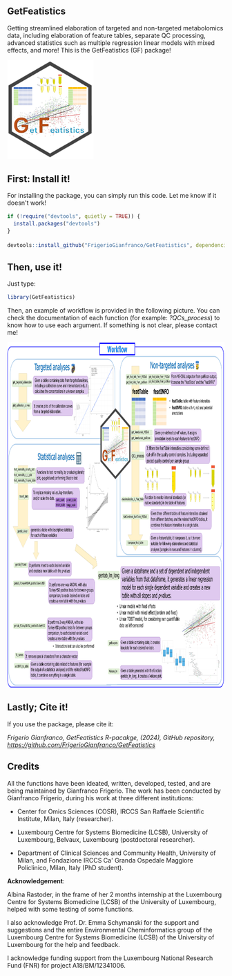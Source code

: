 ## GetFeatistics

Getting streamlined elaboration of targeted and non-targeted metabolomics data, including elaboration of feature tables, separate QC processing, advanced statistics such as multiple regression linear models with mixed effects, and more! This is the GetFeatistics (GF) package!

<img src="images/GetFeatisitcs_logoGF.png" width="200">

## First: Install it!

For installing the package, you can simply run this code. Let me know if it doesn't work!

```r
if (!require("devtools", quietly = TRUE)) {  
  install.packages("devtools")
}

devtools::install_github("FrigerioGianfranco/GetFeatistics", dependencies = TRUE)
```

## Then, use it!

Just type:
```r
library(GetFeatistics)
```

Then, an example of workflow is provided in the following picture. You can check the documentation of each function (for example: _?QCs_process_) to know how to use each argument. If something is not clear, please contact me!

<img src="images/GetFeatisitcs_workflowGF.png" height="800">


## Lastly; Cite it!

If you use the package, please cite it:

_Frigerio Gianfranco, GetFeatistics R-pacakge, (2024), GitHub repository, https://github.com/FrigerioGianfranco/GetFeatistics_



## Credits

All the functions have been ideated, written, developed, tested, and are being maintained by Gianfranco Frigerio.
The work has been conducted by Gianfranco Frigerio, during his work at three different institutions:

- Center for Omics Sciences (COSR), IRCCS San Raffaele Scientific Institute, Milan, Italy (researcher).

- Luxembourg Centre for Systems Biomedicine (LCSB), University of Luxembourg, Belvaux, Luxembourg (postdoctoral researcher).

- Department of Clinical Sciences and Community Health, University of Milan, and Fondazione IRCCS Ca' Granda Ospedale Maggiore Policlinico, Milan, Italy (PhD student).


**Acknowledgement**:

Albina Rastoder, in the frame of her 2 months internship at the Luxembourg Centre for Systems Biomedicine (LCSB) of the University of Luxembourg, helped with some testing of some functions.

I also acknowledge Prof. Dr. Emma Schymanski for the support and suggestions and the entire Environmental Cheminformatics group of the Luxembourg Centre for Systems Biomedicine (LCSB) of the University of Luxembourg for the help and feedback.

I acknowledge funding support from the Luxembourg National Research Fund (FNR) for project A18/BM/12341006.
